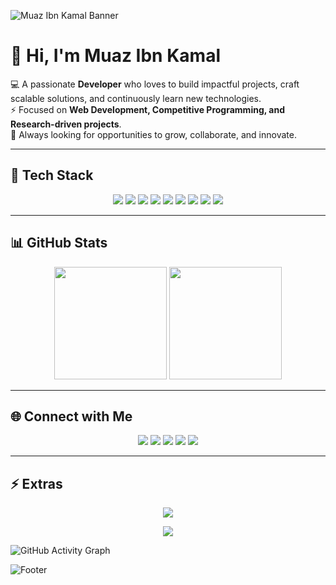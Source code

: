 <!-- Profile Banner -->
![Muaz Ibn Kamal Banner](https://capsule-render.vercel.app/api?type=waving&color=0:00C9FF,100:92FE9D&height=200&section=header&text=Muaz%20Ibn%20Kamal%20&fontSize=40&fontColor=ffffff&animation=fadeIn&fontAlignY=35)

# 👋 Hi, I'm Muaz Ibn Kamal  

💻 A passionate **Developer** who loves to build impactful projects, craft scalable solutions, and continuously learn new technologies.  
⚡ Focused on **Web Development, Competitive Programming, and Research-driven projects**.  
🌱 Always looking for opportunities to grow, collaborate, and innovate.  

---

## 🚀 Tech Stack  
<p align="center">
  <img src="https://img.shields.io/badge/C-00599C?style=for-the-badge&logo=c&logoColor=white" />
  <img src="https://img.shields.io/badge/C++-00599C?style=for-the-badge&logo=cplusplus&logoColor=white" />
  <img src="https://img.shields.io/badge/Python-3776AB?style=for-the-badge&logo=python&logoColor=white" />
  <img src="https://img.shields.io/badge/JavaScript-F7DF1E?style=for-the-badge&logo=javascript&logoColor=black" />
  <img src="https://img.shields.io/badge/React-61DAFB?style=for-the-badge&logo=react&logoColor=black" />
  <img src="https://img.shields.io/badge/Node.js-339933?style=for-the-badge&logo=node.js&logoColor=white" />
  <img src="https://img.shields.io/badge/TailwindCSS-06B6D4?style=for-the-badge&logo=tailwindcss&logoColor=white" />
  <img src="https://img.shields.io/badge/MySQL-4479A1?style=for-the-badge&logo=mysql&logoColor=white" />
  <img src="https://img.shields.io/badge/Git-F05032?style=for-the-badge&logo=git&logoColor=white" />
</p>

---

## 📊 GitHub Stats  
<p align="center">
  <img src="https://github-readme-stats.vercel.app/api?username=Muaz-Ibn-Kamal&show_icons=true&theme=tokyonight&hide_border=true" height="180" />
  <img src="https://github-readme-stats.vercel.app/api/top-langs/?username=Muaz-Ibn-Kamal&layout=compact&theme=tokyonight&hide_border=true" height="180" />
</p>

---

## 🌐 Connect with Me  
<p align="center">
  <a href="mailto:muazibnkamal8@gmail.com"><img src="https://img.shields.io/badge/Gmail-D14836?style=for-the-badge&logo=gmail&logoColor=white"></a>
  <a href="https://www.facebook.com/muazibnkamal.alif.18"><img src="https://img.shields.io/badge/Facebook-1877F2?style=for-the-badge&logo=facebook&logoColor=white"></a>
  <a href="https://www.instagram.com/muaz_ibn_kamal/"><img src="https://img.shields.io/badge/Instagram-E4405F?style=for-the-badge&logo=instagram&logoColor=white"></a>
  <a href="https://wa.me/8801531361741"><img src="https://img.shields.io/badge/WhatsApp-25D366?style=for-the-badge&logo=whatsapp&logoColor=white"></a>
  <a href="https://linkedin.com/in/YOUR-LINKEDIN"><img src="https://img.shields.io/badge/LinkedIn-0077B5?style=for-the-badge&logo=linkedin&logoColor=white"></a>
</p>

---

## ⚡ Extras  
<p align="center">
  <img src="https://komarev.com/ghpvc/?username=Muaz-Ibn-Kamal&style=for-the-badge&color=brightgreen" />
</p>

<p align="center">
  <a href="https://git.io/typing-svg">
    <img src="https://readme-typing-svg.herokuapp.com?font=Fira+Code&size=22&duration=4000&pause=1000&color=00C9FF&center=true&vCenter=true&width=500&lines=Full+Stack+Developer;Competitive+Programmer;Tech+Enthusiast;Always+Learning+%26+Building" />
  </a>
</p>

![GitHub Activity Graph](https://github-readme-activity-graph.vercel.app/graph?username=Muaz-Ibn-Kamal&theme=react-dark)

<!-- Footer Banner -->
![Footer](https://capsule-render.vercel.app/api?type=waving&color=0:92FE9D,100:00C9FF&height=100&section=footer)
